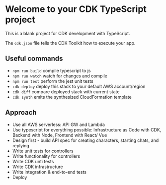 # Welcome to your CDK TypeScript project

This is a blank project for CDK development with TypeScript.

The `cdk.json` file tells the CDK Toolkit how to execute your app.

## Useful commands

* `npm run build`   compile typescript to js
* `npm run watch`   watch for changes and compile
* `npm run test`    perform the jest unit tests
* `cdk deploy`      deploy this stack to your default AWS account/region
* `cdk diff`        compare deployed stack with current state
* `cdk synth`       emits the synthesized CloudFormation template


## Approach

- Use all AWS serverless: API GW and Lambda
- Use typescript for everything possible: Infrastructure as Code with CDK, Backend with Node, Frontend with React/ Vue
- Design first - build API spec for creating characters, starting chats, and replying
- Write unit tests for controllers
- Write functionality for controllers
- Write CDK unti tests
- Write CDK infrastructure
- Write integration & end-to-end tests
- Deploy